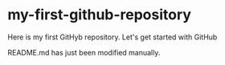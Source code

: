 # my-first-github-repository
Here is my first GitHyb repository. Let's get started with GitHub

README.md has just been modified manually.
